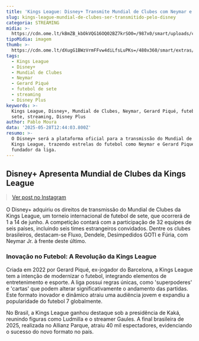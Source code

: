 ```yaml
---
title: 'Kings League: Disney+ Transmite Mundial de Clubes com Neymar e Gerard Piqué'
slug: kings-league-mundial-de-clubes-ser-transmitido-pelo-disney
categoria: STREAMING
midia: >-
  https://cdn.ome.lt/kBmZB_kbOkVQG16OQ02BZ7krSO0=/987x0/smart/uploads/conteudo/fotos/sem_titulo5.png
tipoMidia: imagem
thumb: >-
  https://cdn.ome.lt/dXugG1BWzVrmFFvw4diLfsLuPKs=/480x360/smart/extras/conteudos/sem_titulo5.png
tags:
  - Kings League
  - Disney+
  - Mundial de Clubes
  - Neymar
  - Gerard Piqué
  - futebol de sete
  - streaming
  - Disney Plus
keywords: >-
  Kings League, Disney+, Mundial de Clubes, Neymar, Gerard Piqué, futebol de
  sete, streaming, Disney Plus
author: Pablo Moura
data: '2025-05-28T12:44:03.800Z'
resumo: >-
  O Disney+ será a plataforma oficial para a transmissão do Mundial de Clubes da
  Kings League, trazendo estrelas do futebol como Neymar e Gerard Piqué,
  fundador da liga.
---
```


## Disney+ Apresenta Mundial de Clubes da Kings League

<blockquote class="instagram-media" data-instgrm-permalink="https://www.instagram.com/p/DKK3tR3sr7w/" data-instgrm-version="14" style="width:100%; max-width:540px; margin:1rem auto;"><a href="https://www.instagram.com/p/DKK3tR3sr7w/">Ver post no Instagram</a></blockquote>

O Disney+ adquiriu os direitos de transmissão do Mundial de Clubes da Kings League, um torneio internacional de futebol de sete, que ocorrerá de 1 a 14 de junho. A competição contará com a participação de 32 equipes de seis países, incluindo seis times estrangeiros convidados. Dentre os clubes brasileiros, destacam-se Fluxo, Dendele, Desimpedidos GOTI e Fúria, com Neymar Jr. à frente deste último.

### Inovação no Futebol: A Revolução da Kings League

Criada em 2022 por Gerard Piqué, ex-jogador do Barcelona, a Kings League tem a intenção de modernizar o futebol, integrando elementos de entretenimento e esporte. A liga possui regras únicas, como 'superpoderes' e 'cartas' que podem alterar significativamente o andamento das partidas. Este formato inovador e dinâmico atraiu uma audiência jovem e expandiu a popularidade do futebol 7 globalmente.

No Brasil, a Kings League ganhou destaque sob a presidência de Kaká, reunindo figuras como Ludmilla e o streamer Gaules. A final brasileira de 2025, realizada no Allianz Parque, atraiu 40 mil espectadores, evidenciando o sucesso do novo formato no país.
